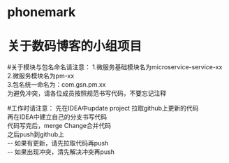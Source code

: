 # phonemark
关于数码博客的小组项目
======================
#关于模块与包名命名请注意：
  1.微服务基础模块名为microservice-service-xx<br> 
  2.微服务模块名为pm-xx<br> 
  3.包名统一命名为：com.gsn.pm.xx<br> 
为避免冲突，请各位成员按照规范书写代码，不要忘记注释<br> 

#工作时请注意：
  先在IDEA中update project 拉取github上更新的代码<br> 
  再在IDEA中建立自己的分支书写代码<br> 
  代码写完后，merge Change合并代码<br> 
  之后push到github上<br> 
-- 如果有更新，请先拉取代码再push<br> 
-- 如果出现冲突，清先解决冲突再push<br> 

